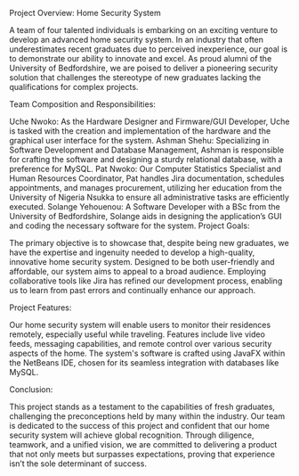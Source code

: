 Project Overview: Home Security System

A team of four talented individuals is embarking on an exciting venture to develop an advanced home security system. In an industry that often underestimates recent graduates due to perceived inexperience, our goal is to demonstrate our ability to innovate and excel. As proud alumni of the University of Bedfordshire, we are poised to deliver a pioneering security solution that challenges the stereotype of new graduates lacking the qualifications for complex projects.

Team Composition and Responsibilities:

Uche Nwoko: As the Hardware Designer and Firmware/GUI Developer, Uche is tasked with the creation and implementation of the hardware and the graphical user interface for the system.
Ashman Shehu: Specializing in Software Development and Database Management, Ashman is responsible for crafting the software and designing a sturdy relational database, with a preference for MySQL.
Pat Nwoko: Our Computer Statistics Specialist and Human Resources Coordinator, Pat handles Jira documentation, schedules appointments, and manages procurement, utilizing her education from the University of Nigeria Nsukka to ensure all administrative tasks are efficiently executed.
Solange Yehouenou: A Software Developer with a BSc from the University of Bedfordshire, Solange aids in designing the application’s GUI and coding the necessary software for the system.
Project Goals:

The primary objective is to showcase that, despite being new graduates, we have the expertise and ingenuity needed to develop a high-quality, innovative home security system. Designed to be both user-friendly and affordable, our system aims to appeal to a broad audience. Employing collaborative tools like Jira has refined our development process, enabling us to learn from past errors and continually enhance our approach.

Project Features:

Our home security system will enable users to monitor their residences remotely, especially useful while traveling. Features include live video feeds, messaging capabilities, and remote control over various security aspects of the home. The system's software is crafted using JavaFX within the NetBeans IDE, chosen for its seamless integration with databases like MySQL.

Conclusion:

This project stands as a testament to the capabilities of fresh graduates, challenging the preconceptions held by many within the industry. Our team is dedicated to the success of this project and confident that our home security system will achieve global recognition. Through diligence, teamwork, and a unified vision, we are committed to delivering a product that not only meets but surpasses expectations, proving that experience isn’t the sole determinant of success.
